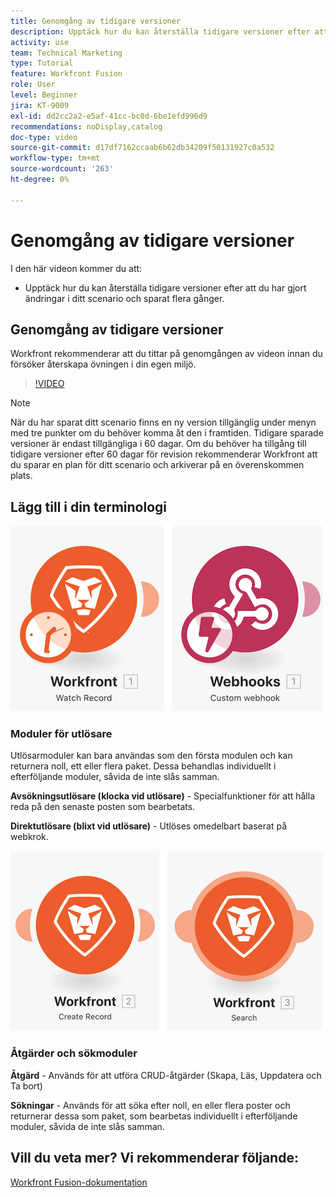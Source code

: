 ```yaml
---
title: Genomgång av tidigare versioner
description: Upptäck hur du kan återställa tidigare versioner efter att du har gjort ändringar i ditt scenario och sparat dem i  [!DNL Adobe Workfront Fusion].
activity: use
team: Technical Marketing
type: Tutorial
feature: Workfront Fusion
role: User
level: Beginner
jira: KT-9009
exl-id: dd2cc2a2-e5af-41cc-bc0d-6be1efd996d9
recommendations: noDisplay,catalog
doc-type: video
source-git-commit: d17df7162ccaab6b62db34209f50131927c0a532
workflow-type: tm+mt
source-wordcount: '263'
ht-degree: 0%

---
```


# Genomgång av tidigare versioner

I den här videon kommer du att:

* Upptäck hur du kan återställa tidigare versioner efter att du har gjort ändringar i ditt scenario och sparat flera gånger.

## Genomgång av tidigare versioner

Workfront rekommenderar att du tittar på genomgången av videon innan du försöker återskapa övningen i din egen miljö.

>[!VIDEO](https://video.tv.adobe.com/v/335268/?quality=12&learn=on&enablevpops)

>[!NOTE]
>
>När du har sparat ditt scenario finns en ny version tillgänglig under menyn med tre punkter om du behöver komma åt den i framtiden. Tidigare sparade versioner är endast tillgängliga i 60 dagar. Om du behöver ha tillgång till tidigare versioner efter 60 dagar för revision rekommenderar Workfront att du sparar en plan för ditt scenario och arkiverar på en överenskommen plats.


## Lägg till i din terminologi

![En bild av en bevakad post och en anpassad webbkrokmodul](assets/understand-the-basics-3.png)

### Moduler för utlösare

Utlösarmoduler kan bara användas som den första modulen och kan returnera noll, ett eller flera paket. Dessa behandlas individuellt i efterföljande moduler, såvida de inte slås samman.

**Avsökningsutlösare (klocka vid utlösare)** - Specialfunktioner för att hålla reda på den senaste posten som bearbetats.

**Direktutlösare (blixt vid utlösare)** - Utlöses omedelbart baserat på webkrok.

![En bild av en skapad post och en sökmodul](assets/understand-the-basics-4.png)

### Åtgärder och sökmoduler

**Åtgärd** - Används för att utföra CRUD-åtgärder (Skapa, Läs, Uppdatera och Ta bort)

**Sökningar** - Används för att söka efter noll, en eller flera poster och returnerar dessa som paket, som bearbetas individuellt i efterföljande moduler, såvida de inte slås samman.

## Vill du veta mer? Vi rekommenderar följande:

[Workfront Fusion-dokumentation](https://experienceleague.adobe.com/docs/workfront/using/adobe-workfront-fusion/workfront-fusion-2.html?lang=en)
